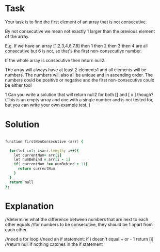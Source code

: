 # Task

Your task is to find the first element of an array that is not consecutive.

By not consecutive we mean not exactly 1 larger than the previous element of the array.

E.g. If we have an array [1,2,3,4,6,7,8] then 1 then 2 then 3 then 4 are all consecutive but 6 is not, so that's the first non-consecutive number.

If the whole array is consecutive then return null2.

The array will always have at least 2 elements1 and all elements will be numbers. The numbers will also all be unique and in ascending order. The numbers could be positive or negative and the first non-consecutive could be either too!

1 Can you write a solution that will return null2 for both [] and [ x ] though? (This is an empty array and one with a single number and is not tested for, but you can write your own example test. )

# Solution

```ruby

function firstNonConsecutive (arr) {
  
  for(let i=1; i<arr.length; i++){
    let currentNum= arr[i]
    let numBehind = arr[i - 1]
    if( currentNum !== numBehind + 1){
      return currentNum
    }
  }
  return null
};

```

# Explanation

//determine what the difference between numbers that are next to each other equals
  //for numbers to be consecutive, they should be 1 apart from each other.
  
  //need a for loop
  //need an if statement: if i doesn't equal + or - 1 return [i]
  //return null if nothing catches in the if statement
  